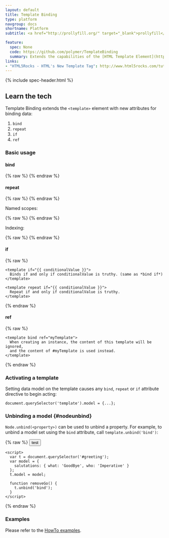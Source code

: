 ```yaml
---
layout: default
title: Template Binding
type: platform
navgroup: docs
shortname: Platform
subtitle: <a href="http://prollyfill.org/" target="_blank">prollyfill</a>

feature:
  spec: None
  code: https://github.com/polymer/TemplateBinding
  summary: Extends the capabilities of the [HTML Template Element](http://www.w3.org/TR/html-templates/) by enabling it to create, manage, and remove instances of content bound to data defined in JavaScript.
links:
- "HTML5Rocks - HTML's New Template Tag": http://www.html5rocks.com/tutorials/webcomponents/template/
---
```


{% include spec-header.html %}

<!-- {% include toc.html %} -->

## Learn the tech

Template Binding extends the `<template>` element with new attributes for binding data:

1. `bind`
1. `repeat`
1. `if`
1. `ref`

### Basic usage

#### bind

{% raw %}
    <template bind="{{ singleton }}">
      Creates a single instance with {{ bindings }} when singleton model data is provided.
    </template>
{% endraw %}

#### repeat

{% raw %}
    <template repeat="{{ collection }}">
      Creates an instance with {{ bindings }} for every element in the array collection.
    </template>
{% endraw %}

Named scopes:

{% raw %}
    <template repeat="{{ user in users }}">
      {{user.name}}
    </template>
{% endraw %}

Indexing:

{% raw %}
    <template repeat="{{ foo, i in foos }}">
      <template repeat="{{ value, j in foo }}">
        {{ i }}:{{ j }}. {{ value }}
      </template>
    </template>
{% endraw %}

#### if

{% raw %}
    <template bind if="{{ conditionalValue }}">
      Binds if and only if conditionalValue is truthy.
    </template>

    <template if="{{ conditionalValue }}">
      Binds if and only if conditionalValue is truthy. (same as *bind if*)
    </template>

    <template repeat if="{{ conditionalValue }}">
      Repeat if and only if conditionalValue is truthy.
    </template>
{% endraw %}

#### ref

{% raw %}
    <template id="myTemplate">
      Used by any template which refers to this one by the ref attribute
    </template>

    <template bind ref="myTemplate">
      When creating an instance, the content of this template will be ignored,
      and the content of #myTemplate is used instead.
    </template>
{% endraw %}

### Activating a template

Setting data model on the template causes any `bind`, `repeat` or `if` attribute
directive to begin acting:

    document.querySelector('template').model = {...};

### Unbinding a model {#nodeunbind}

`Node.unbind(<property>)` can be used to unbind a property. For example, to unbind
a model set using the `bind` attribute, call `template.unbind('bind')`:

{% raw %}
    <button onclick="removeGo()">test</button>
    <template id="greeting" bind="{{ salutations }}">
      Hello, {{who}} - {{what}}
    </template>

    <script>
      var t = document.querySelector('#greeting');
      var model = {
        salutations: { what: 'GoodBye', who: 'Imperative' }
      };
      t.model = model;
        
      function removeGo() {
        t.unbind('bind');
      }
    </script>
{% endraw %}

### Examples

Please refer to the [HowTo examples](https://github.com/Polymer/TemplateBinding/tree/master/examples/how_to).
